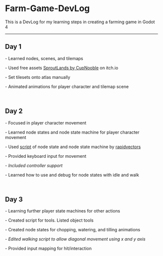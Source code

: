 # Farm-Game-DevLog

<p>This is a DevLog for my learning steps in creating a farming game in Godot 4</p>

<hr>
<h2>Day 1</h2>
<p>- Learned nodes, scenes, and tilemaps</p>
<p>- Used free assets <a href="https://cupnooble.itch.io/sprout-lands-asset-pack">SproutLands by CupNooble</a> on itch.io</p>
<p>- Set tilesets onto atlas manually</p>
<p>- Animated animations for player character and tilemap scene</p>
<br>

<h2>Day 2</h2>
<p>- Focused in player character movement</p>
<p>- Learned node states and node state machine for player character movement</p>
<p>- Used <a href="https://github.com/rapidvectors/tutorial-components-and-scripts/tree/main/tutorials/croptails">script</a> of node state and node state machine by <a href="https://github.com/rapidvectors">rapidvectors</a></p>
<p>- Provided keyboard input for movement</p>
<p>- <i>Included controller support</i></p>
<p>- Learned how to use and debug for node states with idle and walk</p>

<br>
<h2>Day 3</h2>
<p>- Learning further player state machines for other actions</p>
<p>- Created script for tools. Listed object tools</p>
<p>- Created node states for chopping, watering, and tilling animations</p>
<p>- <i>Edited walking script to allow diagonal movement using x and y axis</i></p>
<p>- Provided input mapping for hit/interaction</p>

